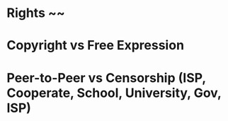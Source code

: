 # Rights ~~


# Copyright vs Free Expression



# Peer-to-Peer vs Censorship (ISP, Cooperate, School, University, Gov, ISP)


# 
